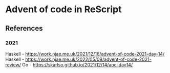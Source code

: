 # Advent of code in ReScript

## References

### 2021
Haskell - https://work.njae.me.uk/2021/12/16/advent-of-code-2021-day-14/
Haskell - https://work.njae.me.uk/2022/05/09/advent-of-code-2021-review/
Go - https://skarlso.github.io/2021/12/14/aoc-day14/
